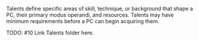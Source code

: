 Talents define specific areas of skill, technique, or background that shape a PC, their primary modus operandi, and resources. Talents may have minimum requirements before a PC can begin acquiring them.

TODO: #10 Link Talents folder here.